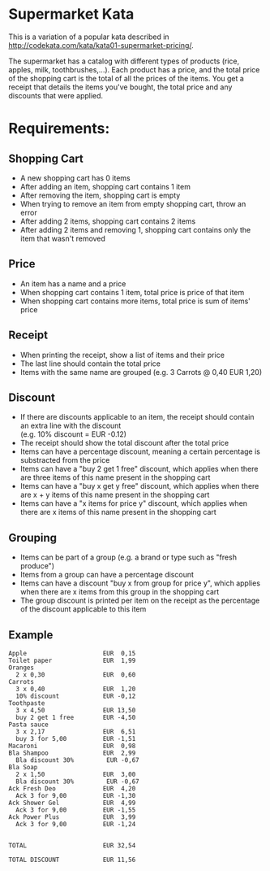 # Supermarket Kata

This is a variation of a popular kata described in http://codekata.com/kata/kata01-supermarket-pricing/.

The supermarket has a catalog with different types of products (rice, apples, milk, toothbrushes,...). Each product has a price, and the total price of the shopping cart is the total of all the prices of the items. You get a receipt that details the items you've bought, the total price and any discounts that were applied.


# Requirements:

## Shopping Cart
- A new shopping cart has 0 items
- After adding an item, shopping cart contains 1 item
- After removing the item, shopping cart is empty
- When trying to remove an item from empty shopping cart, throw an error
- After adding 2 items, shopping cart contains 2 items
- After adding 2 items and removing 1, shopping cart contains only the item that wasn't removed

## Price
- An item has a name and a price
- When shopping cart contains 1 item, total price is price of that item
- When shopping cart contains more items, total price is sum of items' price

## Receipt
- When printing the receipt, show a list of items and their price
- The last line should contain the total price
- Items with the same name are grouped (e.g. 3 Carrots @ 0,40      EUR 1,20)

## Discount
- If there are discounts applicable to an item, the receipt should contain 
an extra line with the discount  
(e.g. 10% discount = EUR -0.12)
- The receipt should show the total discount after the total price
- Items can have a percentage discount, meaning a certain percentage is 
substracted from the price
- Items can have a "buy 2 get 1 free" discount, which applies when there
are three items of this name present in the shopping cart
- Items can have a "buy x get y free" discount, which applies when there
are x + y items of this name present in the shopping cart
- Items can have a "x items for price y" discount, which applies when there
are x items of this name present in the shopping cart

## Grouping
- Items can be part of a group (e.g. a brand or type such as "fresh produce")
- Items from a group can have a percentage discount
- Items can have a discount "buy x from group for price y", which applies when
there are x items from this group in the shopping cart
- The group discount is printed per item on the receipt as the percentage of the 
discount applicable to this item

## Example

```
Apple                     EUR  0,15
Toilet paper              EUR  1,99
Oranges 
  2 x 0,30                EUR  0,60
Carrots
  3 x 0,40                EUR  1,20
  10% discount            EUR -0,12
Toothpaste
  3 x 4,50                EUR 13,50
  buy 2 get 1 free        EUR -4,50
Pasta sauce
  3 x 2,17                EUR  6,51
  buy 3 for 5,00          EUR -1,51
Macaroni                  EUR  0,98
Bla Shampoo               EUR  2,99
  Bla discount 30%         EUR -0,67
Bla Soap
  2 x 1,50                EUR  3,00
  Bla discount 30%         EUR -0,67
Ack Fresh Deo             EUR  4,20
  Ack 3 for 9,00          EUR -1,30
Ack Shower Gel            EUR  4,99
  Ack 3 for 9,00          EUR -1,55
Ack Power Plus            EUR  3,99
  Ack 3 for 9,00          EUR -1,24


TOTAL                     EUR 32,54 

TOTAL DISCOUNT            EUR 11,56
```
